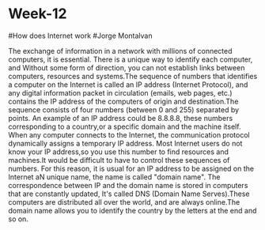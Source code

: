 # Week-12

#How does Internet work
#Jorge Montalvan

The exchange of information in a network with millions of connected computers, it is essential. There is a unique way to identify each computer, and Without some form of direction, you can not establish links between computers, resources and systems.The sequence of numbers that identifies a computer on the Internet is called an IP address (Internet Protocol), and any digital information packet in circulation (emails, web pages, etc.) contains the IP address of the computers of origin and destination.The sequence consists of four numbers (between 0 and 255) separated by points. An example of an IP address could be 8.8.8.8, these numbers corresponding to a country,or a specific domain and the machine itself. When any computer connects to the Internet, the communication protocol dynamically assigns a temporary IP address. Most Internet users do not know your IP address,so you use this number to find resources and machines.It would be difficult to have to control these sequences of numbers. For this reason, it is usual for an IP address to be assigned on the Internet aN unique name, the name is called "domain name". The correspondence between IP and the domain name is stored in computers that are constantly updated, It's called DNS (Domain Name Serves).These computers are distributed all over the world, and are always online.The domain name allows you to identify the country by the letters at the end and so on.


